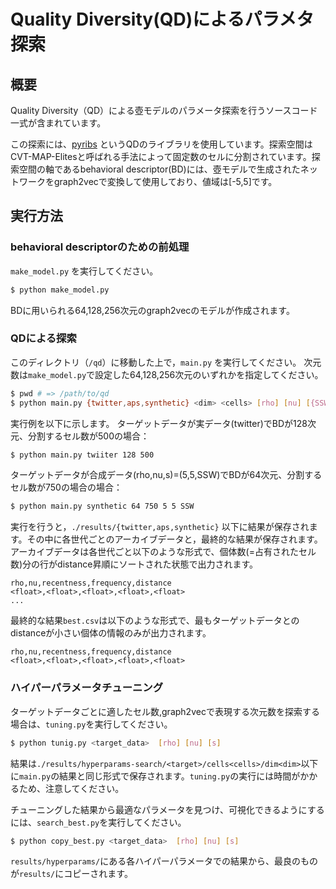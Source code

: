 # Quality Diversity(QD)によるパラメタ探索

## 概要

Quality Diversity（QD）による壺モデルのパラメータ探索を行うソースコード一式が含まれています。

この探索には、[pyribs](https://pyribs.org) というQDのライブラリを使用しています。探索空間はCVT-MAP-Elitesと呼ばれる手法によって固定数のセルに分割されています。探索空間の軸であるbehavioral descriptor(BD)には、壺モデルで生成されたネットワークをgraph2vecで変換して使用しており、値域は[-5,5]です。


## 実行方法

### behavioral descriptorのための前処理
`make_model.py` を実行してください。
```bash
$ python make_model.py
```
BDに用いられる64,128,256次元のgraph2vecのモデルが作成されます。

### QDによる探索
このディレクトリ（`/qd`）に移動した上で，`main.py` を実行してください。
次元数は`make_model.py`で設定した64,128,256次元のいずれかを指定してください。

```bash
$ pwd # => /path/to/qd
$ python main.py {twitter,aps,synthetic} <dim> <cells> [rho] [nu] [{SSW,WSW}]
```

実行例を以下に示します。
ターゲットデータが実データ(twitter)でBDが128次元、分割するセル数が500の場合：
```bash
$ python main.py twiiter 128 500
```
ターゲットデータが合成データ(rho,nu,s)=(5,5,SSW)でBDが64次元、分割するセル数が750の場合の場合：
```bash
$ python main.py synthetic 64 750 5 5 SSW
```

実行を行うと，`./results/{twitter,aps,synthetic}` 以下に結果が保存されます。その中に各世代ごとのアーカイブデータと，最終的な結果が保存されます。
アーカイブデータは各世代ごと以下のような形式で、個体数(=占有されたセル数)分の行がdistance昇順にソートされた状態で出力されます。
```
rho,nu,recentness,frequency,distance
<float>,<float>,<float>,<float>,<float>
...
```
最終的な結果`best.csv`は以下のような形式で、最もターゲットデータとのdistanceが小さい個体の情報のみが出力されます。
```
rho,nu,recentness,frequency,distance
<float>,<float>,<float>,<float>,<float>
```

### ハイパーパラメータチューニング
ターゲットデータごとに適したセル数,graph2vecで表現する次元数を探索する場合は、`tuning.py`を実行してください。
```bash
$ python tunig.py <target_data>  [rho] [nu] [s]
```
結果は`./results/hyperparams-search/<target>/cells<cells>/dim<dim>`以下に`main.py`の結果と同じ形式で保存されます。`tuning.py`の実行には時間がかかるため、注意してください。

チューニングした結果から最適なパラメータを見つけ、可視化できるようにするには、`search_best.py`を実行してください。
```bash
$ python copy_best.py <target_data>  [rho] [nu] [s]
```
`results/hyperparams/`にある各ハイパーパラメータでの結果から、最良のものが`results/`にコピーされます。
